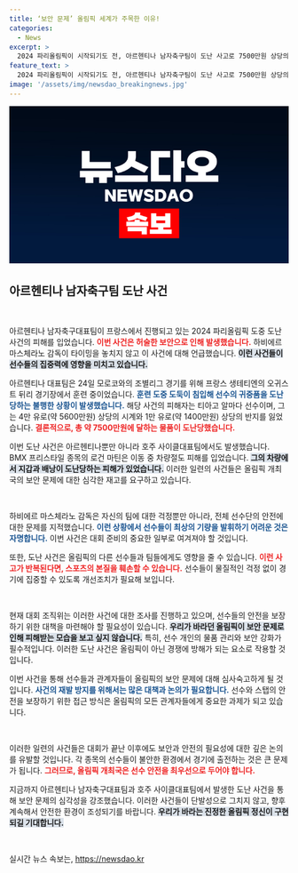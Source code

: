 ```yaml
---
title: ‘보안 문제’ 올림픽 세계가 주목한 이유!
categories:
  - News
excerpt: >
  2024 파리올림픽이 시작되기도 전, 아르헨티나 남자축구팀이 도난 사고로 7500만원 상당의 귀금속을 잃으며 보안 문제를 고조시키고 있다. 감독 마스체라노는 훈련장 침입 사건에 대해 경고하며, 올림픽 보안에 대한 우려를 드러냈다.
feature_text: >
  2024 파리올림픽이 시작되기도 전, 아르헨티나 남자축구팀이 도난 사고로 7500만원 상당의 귀금속을 잃으며 보안 문제를 고조시키고 있다. 감독 마스체라노는 훈련장 침입 사건에 대해 경고하며, 올림픽 보안에 대한 우려를 드러냈다.
image: '/assets/img/newsdao_breakingnews.jpg'
---
```


<p><img src="/assets/img/newsdao_breakingnews.jpg" alt="koreaapp 속보" /></p>

<h2 data-ke-size="size26">아르헨티나 남자축구팀 도난 사건</h2>

<p data-ke-size="size16">&nbsp;</p>

<p>아르헨티나 남자축구대표팀이 프랑스에서 진행되고 있는 2024 파리올림픽 도중 도난 사건의 피해를 입었습니다. <b><span style="color: #ee2323;">이번 사건은 허술한 보안으로 인해 발생했습니다.</span></b> 하비에르 마스체라노 감독이 타이밍을 놓치지 않고 이 사건에 대해 언급했습니다. <b><span style="background-color: #21538527;">이런 사건들이 선수들의 집중력에 영향을 미치고 있습니다.</span></b> </p>

<p>아르헨티나 대표팀은 24일 모로코와의 조별리그 경기를 위해 프랑스 생테티엔의 오귀스트 뒤리 경기장에서 훈련 중이었습니다. <b><span style="color: #1a5490;">훈련 도중 도둑이 침입해 선수의 귀중품을 도난당하는 불행한 상황이 발생했습니다.</span></b> 해당 사건의 피해자는 티아고 알마다 선수이며, 그는 4만 유로(약 5600만원) 상당의 시계와 1만 유로(약 1400만원) 상당의 반지를 잃었습니다. <b><span style="color: #ee2323;">결론적으로, 총 약 7500만원에 달하는 물품이 도난당했습니다.</span></b></p>

<p>이번 도난 사건은 아르헨티나뿐만 아니라 호주 사이클대표팀에서도 발생했습니다. BMX 프리스타일 종목의 로건 마틴은 이동 중 차량절도 피해를 입었습니다. <b><span style="background-color: #21538527;">그의 차량에서 지갑과 배낭이 도난당하는 피해가 있었습니다.</span></b> 이러한 일련의 사건들은 올림픽 개최국의 보안 문제에 대한 심각한 재고를 요구하고 있습니다.</p>

<p data-ke-size="size16">&nbsp;</p>

<p>하비에르 마스체라노 감독은 자신의 팀에 대한 걱정뿐만 아니라, 전체 선수단의 안전에 대한 문제를 지적했습니다. <b><span style="color: #1a5490;">이런 상황에서 선수들이 최상의 기량을 발휘하기 어려운 것은 자명합니다.</span></b> 이번 사건은 대회 준비의 중요한 일부로 여겨져야 할 것입니다. </p>

<p>또한, 도난 사건은 올림픽의 다른 선수들과 팀들에게도 영향을 줄 수 있습니다. <b><span style="color: #ee2323;">이런 사고가 반복된다면, 스포츠의 본질을 훼손할 수 있습니다.</span></b> 선수들이 물질적인 걱정 없이 경기에 집중할 수 있도록 개선조치가 필요해 보입니다. </p>

<p data-ke-size="size16">&nbsp;</p>

<p>현재 대회 조직위는 이러한 사건에 대한 조사를 진행하고 있으며, 선수들의 안전을 보장하기 위한 대책을 마련해야 할 필요성이 있습니다. <b><span style="background-color: #21538527;">우리가 바라던 올림픽이 보안 문제로 인해 피해받는 모습을 보고 싶지 않습니다.</span></b> 특히, 선수 개인의 물품 관리와 보안 강화가 필수적입니다. 이러한 도난 사건은 올림픽이 아닌 경쟁에 방해가 되는 요소로 작용할 것입니다. </p>

<p>이번 사건을 통해 선수들과 관계자들이 올림픽의 보안 문제에 대해 심사숙고하게 될 것입니다. <b><span style="color: #1a5490;">사건의 재발 방지를 위해서는 많은 대책과 논의가 필요합니다.</span></b> 선수와 스탭의 안전을 보장하기 위한 접근 방식은 올림픽의 모든 관계자들에게 중요한 과제가 되고 있습니다. </p>

<p data-ke-size="size16">&nbsp;</p>

<p>이러한 일련의 사건들은 대회가 끝난 이후에도 보안과 안전의 필요성에 대한 깊은 논의를 유발할 것입니다. 각 종목의 선수들이 불안한 환경에서 경기에 출전하는 것은 큰 문제가 됩니다. <b><span style="color: #ee2323;">그러므로, 올림픽 개최국은 선수 안전을 최우선으로 두어야 합니다.</span></b> </p>

<p>지금까지 아르헨티나 남자축구대표팀과 호주 사이클대표팀에서 발생한 도난 사건을 통해 보안 문제의 심각성을 강조했습니다. 이러한 사건들이 단발성으로 그치지 않고, 향후 계속해서 안전한 환경이 조성되기를 바랍니다. <b><span style="background-color: #21538527;">우리가 바라는 진정한 올림픽 정신이 구현되길 기대합니다.</span></b> </p>

<p data-ke-size="size16">&nbsp;</p>
실시간 뉴스 속보는, <a href="https://newsdao.kr" rel="dofollow">https://newsdao.kr</a>


